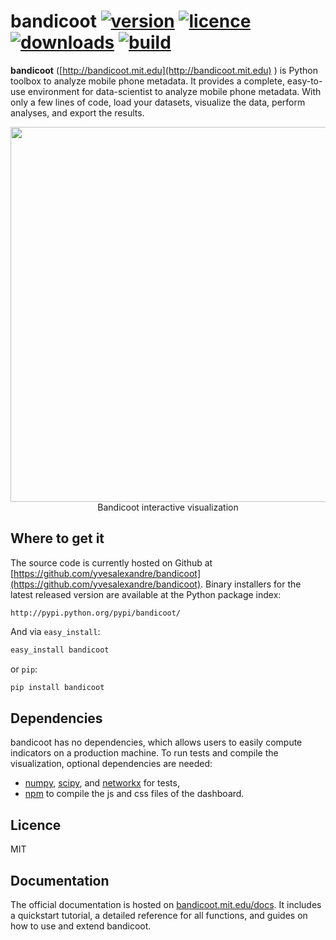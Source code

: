 <h1><span>bandicoot</span>
    <a href="https://pypi.python.org/pypi/bandicoot"><img src="https://img.shields.io/pypi/v/bandicoot.svg" alt="version"></a>
    <a href="https://github.com/yvesalexandre/bandicoot/blob/master/LICENSE"><img src="https://img.shields.io/pypi/l/bandicoot.svg" alt="licence"></a>
    <a href="https://pypi.python.org/pypi/bandicoot"><img src="https://img.shields.io/pypi/dm/bandicoot.svg" alt="downloads"></a>
    <a href="https://travis-ci.org/yvesalexandre/bandicoot"><img src="https://img.shields.io/travis/yvesalexandre/bandicoot.svg" alt="build"></a>
</h1>

**bandicoot** ([http://bandicoot.mit.edu](http://bandicoot.mit.edu)
) is Python toolbox to analyze mobile phone metadata. It provides a complete, easy-to-use environment for data-scientist to analyze mobile phone metadata. With only a few lines of code, load your datasets, visualize the data, perform analyses, and export the results. 


<p align="center">
  <img src="https://raw.githubusercontent.com/yvesalexandre/bandicoot/master/docs/_static/bandicoot-dashboard.png" width="600"/><br /><span>Bandicoot interactive visualization</span>
</p>


## Where to get it

The source code is currently hosted on Github at [https://github.com/yvesalexandre/bandicoot](https://github.com/yvesalexandre/bandicoot). Binary installers for the latest released version are available at the Python package index:

    http://pypi.python.org/pypi/bandicoot/

And via `easy_install`:

```sh
easy_install bandicoot
```

or  `pip`:

```sh
pip install bandicoot
```

## Dependencies

bandicoot has no dependencies, which allows users to easily compute indicators on a production machine. To run tests and compile the visualization, optional dependencies are needed:

- [numpy](http://www.numpy.org/), [scipy](https://www.scipy.org/), and [networkx](https://networkx.github.io/) for tests,
- [npm](http://npmjs.com) to compile the js and css files of the dashboard.

## Licence

MIT

## Documentation

The official documentation is hosted on [bandicoot.mit.edu/docs](http://bandicoot.mit.edu/docs). It includes a quickstart tutorial, a detailed reference for all functions, and guides on how to use and extend bandicoot.
